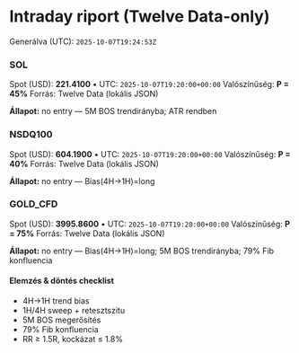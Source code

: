 # Intraday riport (Twelve Data-only)

Generálva (UTC): `2025-10-07T19:24:53Z`

### SOL

Spot (USD): **221.4100** • UTC: `2025-10-07T19:20:00+00:00`
Valószínűség: **P = 45%**
Forrás: Twelve Data (lokális JSON)

**Állapot:** no entry — 5M BOS trendirányba; ATR rendben

### NSDQ100

Spot (USD): **604.1900** • UTC: `2025-10-07T19:20:00+00:00`
Valószínűség: **P = 40%**
Forrás: Twelve Data (lokális JSON)

**Állapot:** no entry — Bias(4H→1H)=long

### GOLD_CFD

Spot (USD): **3995.8600** • UTC: `2025-10-07T19:20:00+00:00`
Valószínűség: **P = 75%**
Forrás: Twelve Data (lokális JSON)

**Állapot:** no entry — Bias(4H→1H)=long; 5M BOS trendirányba; 79% Fib konfluencia

#### Elemzés & döntés checklist
- 4H→1H trend bias
- 1H/4H sweep + retesztszitu
- 5M BOS megerősítés
- 79% Fib konfluencia
- RR ≥ 1.5R, kockázat ≤ 1.8%
